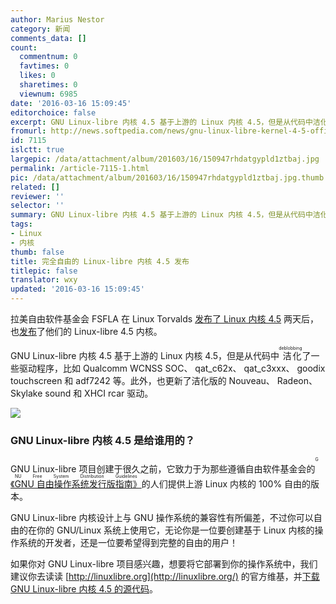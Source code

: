 ```yaml
---
author: Marius Nestor
category: 新闻
comments_data: []
count:
  commentnum: 0
  favtimes: 0
  likes: 0
  sharetimes: 0
  viewnum: 6985
date: '2016-03-16 15:09:45'
editorchoice: false
excerpt: GNU Linux-libre 内核 4.5 基于上游的 Linux 内核 4.5，但是从代码中洁化deblobbing了一些驱动程序。
fromurl: http://news.softpedia.com/news/gnu-linux-libre-kernel-4-5-officially-released-for-100-freedom-501776.shtml
id: 7115
islctt: true
largepic: /data/attachment/album/201603/16/150947rhdatgypld1ztbaj.jpg
permalink: /article-7115-1.html
pic: /data/attachment/album/201603/16/150947rhdatgypld1ztbaj.jpg.thumb.jpg
related: []
reviewer: ''
selector: ''
summary: GNU Linux-libre 内核 4.5 基于上游的 Linux 内核 4.5，但是从代码中洁化deblobbing了一些驱动程序。
tags:
- Linux
- 内核
thumb: false
title: 完全自由的 Linux-libre 内核 4.5 发布
titlepic: false
translator: wxy
updated: '2016-03-16 15:09:45'
---
```


拉美自由软件基金会 FSFLA 在 Linux Torvalds [发布了 Linux 内核 4.5](/article-7104-1.html) 两天后，也[发布](http://www.fsfla.org/ikiwiki/selibre/linux-libre/)了他们的 Linux-libre 4.5 内核。


GNU Linux-libre 内核 4.5 基于上游的 Linux 内核 4.5，但是从代码中<ruby> 洁化 <rp>  （ </rp> <rt>  deblobbing </rt> <rp>  ） </rp></ruby>了一些驱动程序，比如 Qualcomm WCNSS SOC、 qat\_c62x、 qat\_c3xxx、 goodix touchscreen 和 adf7242 等。此外，也更新了洁化版的 Nouveau、 Radeon、 Skylake sound 和 XHCI rcar 驱动。


![](/data/attachment/album/201603/16/150947rhdatgypld1ztbaj.jpg)


### GNU Linux-libre 内核 4.5 是给谁用的？


GNU Linux-libre 项目创建于很久之前，它致力于为那些遵循自由软件基金会的<ruby> <a href="http://www.gnu.org/philosophy/free-system-distribution-guidelines.html">  《GNU 自由操作系统发行版指南》 </a> <rp>  （ </rp> <rt>  GNU Free System Distribution Guidelines </rt> <rp>  ） </rp></ruby>的人们提供上游 Linux 内核的 100% 自由的版本。


GNU Linux-libre 内核设计上与 GNU 操作系统的兼容性有所偏差，不过你可以自由的在你的 GNU/Linux 系统上使用它，无论你是一位要创建基于 Linux 内核的操作系统的开发者，还是一位要希望得到完整的自由的用户！


如果你对 GNU Linux-libre 项目感兴趣，想要将它部署到你的操作系统中，我们建议你去读读 [http://linuxlibre.org](http://linuxlibre.org/) 的官方维基，并[下载 GNU Linux-libre 内核 4.5 的源代码](http://linux.softpedia.com/get/System/Operating-Systems/Kernels/Linux-libre-37653.shtml)。